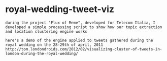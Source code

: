 royal-wedding-tweet-viz
=======================

	during the project "Flux of Meme", developed for Telecom Italia, I developed a simple processing script to show how our topic extraction and location clustering engine works

	here's a demo of the engine applied to tweets gathered during the royal wedding on the 28-29th of april, 2011		
	http://tom.londondroids.com/2012/02/visualizing-cluster-of-tweets-in-london-during-the-royal-wedding/

	
